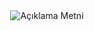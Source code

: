 <div style="text-align: center;">
    <img src="https://r.resimlink.com/9RDmE.png" alt="Açıklama Metni" />
</div>
